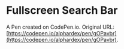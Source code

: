 # Fullscreen Search Bar

A Pen created on CodePen.io. Original URL: [https://codepen.io/alphardex/pen/gOPavbr](https://codepen.io/alphardex/pen/gOPavbr).


